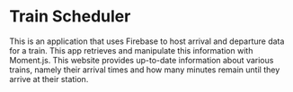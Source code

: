 # Train Scheduler 


This is an application that uses Firebase to host arrival and departure data for a train. This app retrieves and manipulate this information with Moment.js. This website provides up-to-date information about various trains, namely their arrival times and how many minutes remain until they arrive at their station.

